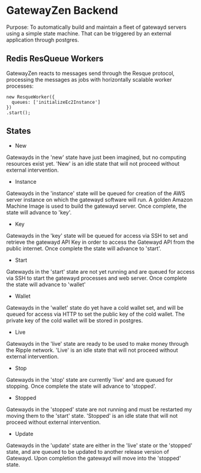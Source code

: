 # GatewayZen Backend

Purpose: To automatically build and maintain a fleet of gatewayd servers using
a simple state machine. That can be triggered by an external application through
postgres.

## Redis ResQueue Workers

GatewayZen reacts to messages send through the Resque protocol, processing the
messages as jobs with horizontally scalable worker processes:

    new ResqueWorker({
      queues: ['initializeEc2Instance']
    })
    .start();

## States

- New

Gatewayds in the 'new' state have just been imagined, but no computing resources exist 
yet. 'New' is an idle state that will not proceed without external intervention.

- Instance

Gatewayds in the 'instance' state will be queued for creation of the AWS server instance
on which the gatewayd software will run. A golden Amazon Machine Image is used to build
the gatewayd server. Once complete, the state will advance to 'key'.

- Key

Gatewayds in the 'key' state will be queued for access via SSH to set and retrieve the
gatewayd API Key in order to access the Gatewayd API from the public internet. Once
complete the state will advance to 'start'.

- Start

Gatewayds in the 'start' state are not yet running and are queued for access via SSH
to start the gatewayd processes and web server. Once complete the state will advance
to 'wallet'

- Wallet

Gatewayds in the 'wallet' state do yet have a cold wallet set, and will be queued for
access via HTTP to set the public key of the cold wallet. The private key of the cold
wallet will be stored in postgres.

- Live

Gatewayds in the 'live' state are ready to be used to make money through the Ripple
network. 'Live' is an idle state that will not proceed without external intervention.

- Stop

Gatewayds in the 'stop' state are currently 'live' and are queued for stopping. Once complete
the state will advance to 'stopped'.

- Stopped

Gatewayds in the 'stopped' state are not running and must be restarted my moving them
to the 'start' state. 'Stopped' is an idle state that will not proceed without external
intervention.

- Update

Gatewayds in the 'update' state are either in the 'live' state or the 'stopped' state, and
are queued to be updated to another release version of Gatewayd. Upon completion
the gatewayd will move into the 'stopped' state.

